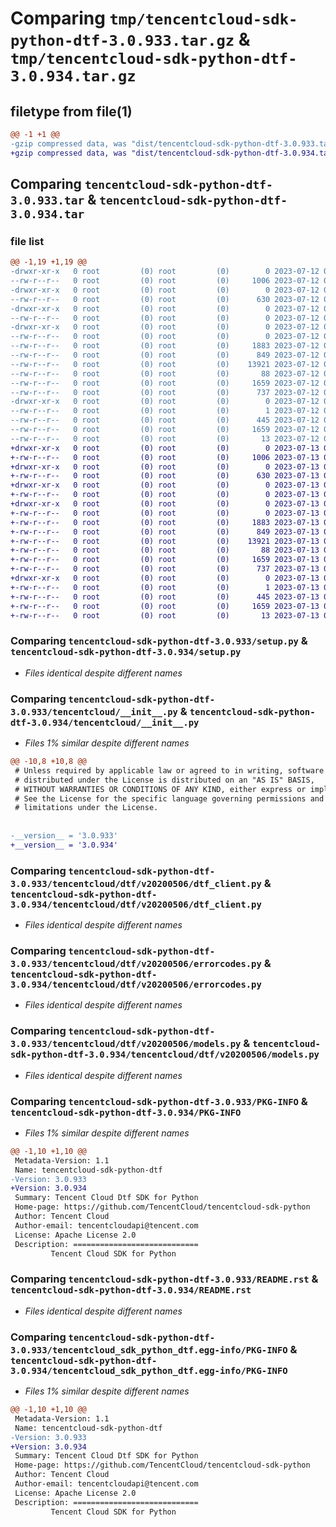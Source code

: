 # Comparing `tmp/tencentcloud-sdk-python-dtf-3.0.933.tar.gz` & `tmp/tencentcloud-sdk-python-dtf-3.0.934.tar.gz`

## filetype from file(1)

```diff
@@ -1 +1 @@
-gzip compressed data, was "dist/tencentcloud-sdk-python-dtf-3.0.933.tar", last modified: Wed Jul 12 00:28:45 2023, max compression
+gzip compressed data, was "dist/tencentcloud-sdk-python-dtf-3.0.934.tar", last modified: Thu Jul 13 00:21:18 2023, max compression
```

## Comparing `tencentcloud-sdk-python-dtf-3.0.933.tar` & `tencentcloud-sdk-python-dtf-3.0.934.tar`

### file list

```diff
@@ -1,19 +1,19 @@
-drwxr-xr-x   0 root         (0) root         (0)        0 2023-07-12 00:28:45.000000 tencentcloud-sdk-python-dtf-3.0.933/
--rw-r--r--   0 root         (0) root         (0)     1006 2023-07-12 00:28:45.000000 tencentcloud-sdk-python-dtf-3.0.933/setup.py
-drwxr-xr-x   0 root         (0) root         (0)        0 2023-07-12 00:28:45.000000 tencentcloud-sdk-python-dtf-3.0.933/tencentcloud/
--rw-r--r--   0 root         (0) root         (0)      630 2023-07-12 00:28:45.000000 tencentcloud-sdk-python-dtf-3.0.933/tencentcloud/__init__.py
-drwxr-xr-x   0 root         (0) root         (0)        0 2023-07-12 00:28:45.000000 tencentcloud-sdk-python-dtf-3.0.933/tencentcloud/dtf/
--rw-r--r--   0 root         (0) root         (0)        0 2023-07-12 00:28:45.000000 tencentcloud-sdk-python-dtf-3.0.933/tencentcloud/dtf/__init__.py
-drwxr-xr-x   0 root         (0) root         (0)        0 2023-07-12 00:28:45.000000 tencentcloud-sdk-python-dtf-3.0.933/tencentcloud/dtf/v20200506/
--rw-r--r--   0 root         (0) root         (0)        0 2023-07-12 00:28:45.000000 tencentcloud-sdk-python-dtf-3.0.933/tencentcloud/dtf/v20200506/__init__.py
--rw-r--r--   0 root         (0) root         (0)     1883 2023-07-12 00:28:45.000000 tencentcloud-sdk-python-dtf-3.0.933/tencentcloud/dtf/v20200506/dtf_client.py
--rw-r--r--   0 root         (0) root         (0)      849 2023-07-12 00:28:45.000000 tencentcloud-sdk-python-dtf-3.0.933/tencentcloud/dtf/v20200506/errorcodes.py
--rw-r--r--   0 root         (0) root         (0)    13921 2023-07-12 00:28:45.000000 tencentcloud-sdk-python-dtf-3.0.933/tencentcloud/dtf/v20200506/models.py
--rw-r--r--   0 root         (0) root         (0)       88 2023-07-12 00:28:45.000000 tencentcloud-sdk-python-dtf-3.0.933/setup.cfg
--rw-r--r--   0 root         (0) root         (0)     1659 2023-07-12 00:28:45.000000 tencentcloud-sdk-python-dtf-3.0.933/PKG-INFO
--rw-r--r--   0 root         (0) root         (0)      737 2023-07-12 00:28:45.000000 tencentcloud-sdk-python-dtf-3.0.933/README.rst
-drwxr-xr-x   0 root         (0) root         (0)        0 2023-07-12 00:28:45.000000 tencentcloud-sdk-python-dtf-3.0.933/tencentcloud_sdk_python_dtf.egg-info/
--rw-r--r--   0 root         (0) root         (0)        1 2023-07-12 00:28:45.000000 tencentcloud-sdk-python-dtf-3.0.933/tencentcloud_sdk_python_dtf.egg-info/dependency_links.txt
--rw-r--r--   0 root         (0) root         (0)      445 2023-07-12 00:28:45.000000 tencentcloud-sdk-python-dtf-3.0.933/tencentcloud_sdk_python_dtf.egg-info/SOURCES.txt
--rw-r--r--   0 root         (0) root         (0)     1659 2023-07-12 00:28:45.000000 tencentcloud-sdk-python-dtf-3.0.933/tencentcloud_sdk_python_dtf.egg-info/PKG-INFO
--rw-r--r--   0 root         (0) root         (0)       13 2023-07-12 00:28:45.000000 tencentcloud-sdk-python-dtf-3.0.933/tencentcloud_sdk_python_dtf.egg-info/top_level.txt
+drwxr-xr-x   0 root         (0) root         (0)        0 2023-07-13 00:21:18.000000 tencentcloud-sdk-python-dtf-3.0.934/
+-rw-r--r--   0 root         (0) root         (0)     1006 2023-07-13 00:21:17.000000 tencentcloud-sdk-python-dtf-3.0.934/setup.py
+drwxr-xr-x   0 root         (0) root         (0)        0 2023-07-13 00:21:18.000000 tencentcloud-sdk-python-dtf-3.0.934/tencentcloud/
+-rw-r--r--   0 root         (0) root         (0)      630 2023-07-13 00:21:17.000000 tencentcloud-sdk-python-dtf-3.0.934/tencentcloud/__init__.py
+drwxr-xr-x   0 root         (0) root         (0)        0 2023-07-13 00:21:18.000000 tencentcloud-sdk-python-dtf-3.0.934/tencentcloud/dtf/
+-rw-r--r--   0 root         (0) root         (0)        0 2023-07-13 00:21:17.000000 tencentcloud-sdk-python-dtf-3.0.934/tencentcloud/dtf/__init__.py
+drwxr-xr-x   0 root         (0) root         (0)        0 2023-07-13 00:21:18.000000 tencentcloud-sdk-python-dtf-3.0.934/tencentcloud/dtf/v20200506/
+-rw-r--r--   0 root         (0) root         (0)        0 2023-07-13 00:21:17.000000 tencentcloud-sdk-python-dtf-3.0.934/tencentcloud/dtf/v20200506/__init__.py
+-rw-r--r--   0 root         (0) root         (0)     1883 2023-07-13 00:21:17.000000 tencentcloud-sdk-python-dtf-3.0.934/tencentcloud/dtf/v20200506/dtf_client.py
+-rw-r--r--   0 root         (0) root         (0)      849 2023-07-13 00:21:17.000000 tencentcloud-sdk-python-dtf-3.0.934/tencentcloud/dtf/v20200506/errorcodes.py
+-rw-r--r--   0 root         (0) root         (0)    13921 2023-07-13 00:21:17.000000 tencentcloud-sdk-python-dtf-3.0.934/tencentcloud/dtf/v20200506/models.py
+-rw-r--r--   0 root         (0) root         (0)       88 2023-07-13 00:21:18.000000 tencentcloud-sdk-python-dtf-3.0.934/setup.cfg
+-rw-r--r--   0 root         (0) root         (0)     1659 2023-07-13 00:21:18.000000 tencentcloud-sdk-python-dtf-3.0.934/PKG-INFO
+-rw-r--r--   0 root         (0) root         (0)      737 2023-07-13 00:21:17.000000 tencentcloud-sdk-python-dtf-3.0.934/README.rst
+drwxr-xr-x   0 root         (0) root         (0)        0 2023-07-13 00:21:18.000000 tencentcloud-sdk-python-dtf-3.0.934/tencentcloud_sdk_python_dtf.egg-info/
+-rw-r--r--   0 root         (0) root         (0)        1 2023-07-13 00:21:18.000000 tencentcloud-sdk-python-dtf-3.0.934/tencentcloud_sdk_python_dtf.egg-info/dependency_links.txt
+-rw-r--r--   0 root         (0) root         (0)      445 2023-07-13 00:21:18.000000 tencentcloud-sdk-python-dtf-3.0.934/tencentcloud_sdk_python_dtf.egg-info/SOURCES.txt
+-rw-r--r--   0 root         (0) root         (0)     1659 2023-07-13 00:21:18.000000 tencentcloud-sdk-python-dtf-3.0.934/tencentcloud_sdk_python_dtf.egg-info/PKG-INFO
+-rw-r--r--   0 root         (0) root         (0)       13 2023-07-13 00:21:18.000000 tencentcloud-sdk-python-dtf-3.0.934/tencentcloud_sdk_python_dtf.egg-info/top_level.txt
```

### Comparing `tencentcloud-sdk-python-dtf-3.0.933/setup.py` & `tencentcloud-sdk-python-dtf-3.0.934/setup.py`

 * *Files identical despite different names*

### Comparing `tencentcloud-sdk-python-dtf-3.0.933/tencentcloud/__init__.py` & `tencentcloud-sdk-python-dtf-3.0.934/tencentcloud/__init__.py`

 * *Files 1% similar despite different names*

```diff
@@ -10,8 +10,8 @@
 # Unless required by applicable law or agreed to in writing, software
 # distributed under the License is distributed on an "AS IS" BASIS,
 # WITHOUT WARRANTIES OR CONDITIONS OF ANY KIND, either express or implied.
 # See the License for the specific language governing permissions and
 # limitations under the License.
 
 
-__version__ = '3.0.933'
+__version__ = '3.0.934'
```

### Comparing `tencentcloud-sdk-python-dtf-3.0.933/tencentcloud/dtf/v20200506/dtf_client.py` & `tencentcloud-sdk-python-dtf-3.0.934/tencentcloud/dtf/v20200506/dtf_client.py`

 * *Files identical despite different names*

### Comparing `tencentcloud-sdk-python-dtf-3.0.933/tencentcloud/dtf/v20200506/errorcodes.py` & `tencentcloud-sdk-python-dtf-3.0.934/tencentcloud/dtf/v20200506/errorcodes.py`

 * *Files identical despite different names*

### Comparing `tencentcloud-sdk-python-dtf-3.0.933/tencentcloud/dtf/v20200506/models.py` & `tencentcloud-sdk-python-dtf-3.0.934/tencentcloud/dtf/v20200506/models.py`

 * *Files identical despite different names*

### Comparing `tencentcloud-sdk-python-dtf-3.0.933/PKG-INFO` & `tencentcloud-sdk-python-dtf-3.0.934/PKG-INFO`

 * *Files 1% similar despite different names*

```diff
@@ -1,10 +1,10 @@
 Metadata-Version: 1.1
 Name: tencentcloud-sdk-python-dtf
-Version: 3.0.933
+Version: 3.0.934
 Summary: Tencent Cloud Dtf SDK for Python
 Home-page: https://github.com/TencentCloud/tencentcloud-sdk-python
 Author: Tencent Cloud
 Author-email: tencentcloudapi@tencent.com
 License: Apache License 2.0
 Description: ============================
         Tencent Cloud SDK for Python
```

### Comparing `tencentcloud-sdk-python-dtf-3.0.933/README.rst` & `tencentcloud-sdk-python-dtf-3.0.934/README.rst`

 * *Files identical despite different names*

### Comparing `tencentcloud-sdk-python-dtf-3.0.933/tencentcloud_sdk_python_dtf.egg-info/PKG-INFO` & `tencentcloud-sdk-python-dtf-3.0.934/tencentcloud_sdk_python_dtf.egg-info/PKG-INFO`

 * *Files 1% similar despite different names*

```diff
@@ -1,10 +1,10 @@
 Metadata-Version: 1.1
 Name: tencentcloud-sdk-python-dtf
-Version: 3.0.933
+Version: 3.0.934
 Summary: Tencent Cloud Dtf SDK for Python
 Home-page: https://github.com/TencentCloud/tencentcloud-sdk-python
 Author: Tencent Cloud
 Author-email: tencentcloudapi@tencent.com
 License: Apache License 2.0
 Description: ============================
         Tencent Cloud SDK for Python
```

